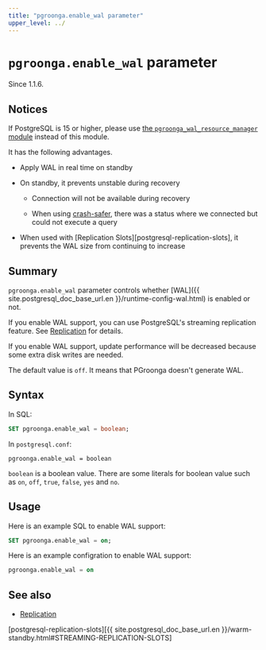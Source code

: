 ```yaml
---
title: "pgroonga.enable_wal parameter"
upper_level: ../
---
```


# `pgroonga.enable_wal` parameter

Since 1.1.6.

## Notices

If PostgreSQL is 15 or higher, please use [the `pgroonga_wal_resource_manager` module][pgroonga-wal-resource-manager] instead of this module.

It has the following advantages.

* Apply WAL in real time on standby

* On standby, it prevents unstable during recovery

  * Connection will not be available during recovery

  * When using [crash-safer][pgroonga-crash-safer], there was a status where we connected but could not execute a query

* When used with [Replication Slots][postgresql-replication-slots], it prevents the WAL size from continuing to increase

## Summary

`pgroonga.enable_wal` parameter controls whether [WAL]({{ site.postgresql_doc_base_url.en }}/runtime-config-wal.html) is enabled or not.

If you enable WAL support, you can use PostgreSQL's streaming replication feature. See [Replication](../replication.html) for details.

If you enable WAL support, update performance will be decreased because some extra disk writes are needed.

The default value is `off`. It means that PGroonga doesn't generate WAL.

## Syntax

In SQL:

```sql
SET pgroonga.enable_wal = boolean;
```

In `postgresql.conf`:

```text
pgroonga.enable_wal = boolean
```

`boolean` is a boolean value. There are some literals for boolean value such as `on`, `off`, `true`, `false`, `yes` and `no`.

## Usage

Here is an example SQL to enable WAL support:

```sql
SET pgroonga.enable_wal = on;
```

Here is an example configration to enable WAL support:

```sql
pgroonga.enable_wal = on
```

## See also

  * [Replication](../replication.html)

[postgresql-replication-slots][{{ site.postgresql_doc_base_url.en }}/warm-standby.html#STREAMING-REPLICATION-SLOTS]

[pgroonga-crash-safer]:../reference/modules/pgroonga-crash-safer.html

[pgroonga-wal-resource-manager]:../modules/pgroonga-wal-resource-manager.html
